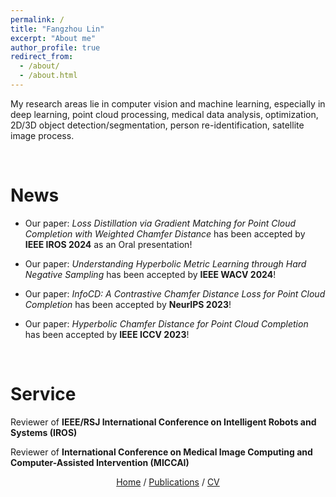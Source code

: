 ```yaml
---
permalink: /
title: "Fangzhou Lin"
excerpt: "About me"
author_profile: true
redirect_from: 
  - /about/
  - /about.html
---
```


<!-- I am currently a research assistant at [Worcester Polytechnic Institute](https://www.wpi.edu/) (WPI). I am also a visiting Researcher in [Yamada Lab](https://yamada-lab.gr.jp/en/index.html) at [Tohoku University](https://www.tohoku.ac.jp/en/). -->


<!-- I am currently a research assistant in Robotic Engineering and Computer Engineering at [Worcester Polytechnic Institute](https://www.wpi.edu/) (WPI).
I am a research assistant at [Robotic Materials Group](https://wp.wpi.edu/roboticmaterialsgroup/) at WPI under the supervision of [Prof. Markus Nemitz](https://www.wpi.edu/people/faculty/mnemitz).
I have also worked as a research intern in the [Biorobotics Lab](http://biorobotics.ri.cmu.edu/index.php) at [Carnegie Mellon University](https://www.cmu.edu/), advised by [Prof. Howie Choset](https://www.ri.cmu.edu/ri-faculty/howie-choset/).
 -->

My research areas lie in computer vision and machine learning, especially in deep learning, point cloud processing, medical data analysis, optimization, 2D/3D object detection/segmentation, person re-identification, satellite image process. 
<!-- My research focuses on the application of additive manufacturing technology to the fabrication of made-to-order robots.  -->
<!-- My recent works have been on employing computer vision and computer graphics technechnics to improve the manufacturing process. -->

<br/>

# News

- Our paper: *Loss Distillation via Gradient Matching for Point Cloud Completion with Weighted Chamfer Distance* has been accepted by **IEEE IROS 2024** as an Oral presentation!

- Our paper: *Understanding Hyperbolic Metric Learning through Hard Negative Sampling* has been accepted by **IEEE WACV 2024**!

- Our paper: *InfoCD: A Contrastive Chamfer Distance Loss for Point Cloud Completion* has been accepted by **NeurIPS 2023**!

- Our paper: *Hyperbolic Chamfer Distance for Point Cloud Completion* has been accepted by **IEEE ICCV 2023**!

<br/>

# Service
Reviewer of **IEEE/RSJ International Conference on Intelligent Robots and Systems (IROS)**

Reviewer of **International Conference on Medical Image Computing and Computer-Assisted Intervention (MICCAI)**
<br/>

<p style="text-align: center;"> 
  <a href="https://ark1234.github.io/">Home</a>
  /
  <a href="https://ark1234.github.io//publications/">Publications</a>
  /
  <a href="https://ark1234.github.io//files/Fangzhou_Lin_CV.pdf">CV</a>
</p>

<br/>


<!-- <iframe 
  width="560" height="315" 
  src="https://www.youtube.com/embed/Q5BHOogOOLo?autoplay=1&mute=1" 
  title="YouTube video player" 
  frameborder="0" 
  allow="accelerometer; autoplay; clipboard-write; encrypted-media; gyroscope; picture-in-picture; web-share" allowfullscreen>
</iframe> -->

